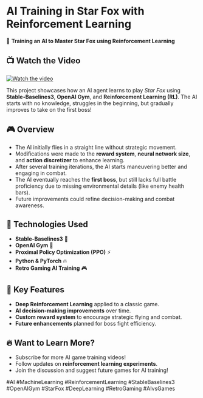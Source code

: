 # AI Training in Star Fox with Reinforcement Learning

🚀 **Training an AI to Master Star Fox using Reinforcement Learning**

## 📺 Watch the Video
[![Watch the video](https://img.youtube.com/vi/h7hHgBt7Y6Y/maxresdefault.jpg)](https://www.youtube.com/watch?v=h7hHgBt7Y6Y)

This project showcases how an AI agent learns to play *Star Fox* using **Stable-Baselines3**, **OpenAI Gym**, and **Reinforcement Learning (RL)**. The AI starts with no knowledge, struggles in the beginning, but gradually improves to take on the first boss!

## 🎮 Overview
- The AI initially flies in a straight line without strategic movement.
- Modifications were made to the **reward system**, **neural network size**, and **action discretizer** to enhance learning.
- After several training iterations, the AI starts maneuvering better and engaging in combat.
- The AI eventually reaches the **first boss**, but still lacks full battle proficiency due to missing environmental details (like enemy health bars).
- Future improvements could refine decision-making and combat awareness.

## 🔧 Technologies Used
- **Stable-Baselines3** 🧠
- **OpenAI Gym** 🤖
- **Proximal Policy Optimization (PPO)** ⚡
- **Python & PyTorch** 🔥
- **Retro Gaming AI Training** 🎮

## 📌 Key Features
- **Deep Reinforcement Learning** applied to a classic game.
- **AI decision-making improvements** over time.
- **Custom reward system** to encourage strategic flying and combat.
- **Future enhancements** planned for boss fight efficiency.


## 🔥 Want to Learn More?
- Subscribe for more AI game training videos!
- Follow updates on **reinforcement learning experiments**.
- Join the discussion and suggest future games for AI training!

#AI #MachineLearning #ReinforcementLearning #StableBaselines3 #OpenAIGym #StarFox #DeepLearning #RetroGaming #AIvsGames

